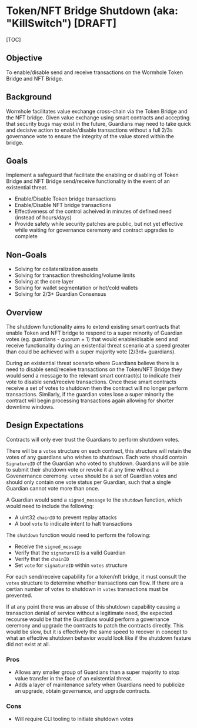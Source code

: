 # Token/NFT Bridge Shutdown (aka: "KillSwitch") [DRAFT]

[TOC]

## Objective

To enable/disable send and receive transactions on the Wormhole Token Bridge and NFT Bridge.

## Background

Wormhole facilitates value exchange cross-chain via the Token Bridge and the NFT bridge.  Given value exchange using smart contracts and accepting that security bugs may exist in the future, Guardians may need to take quick and decisive action to enable/disable transactions without a full 2/3s governance vote to ensure the integrity of the value stored within the bridge.

## Goals

Implement a safeguard that facilitate the enabling or disabling of Token Bridge and NFT Bridge send/receive functionality in the event of an existential threat.

* Enable/Disable Token bridge transactions
* Enable/Disable NFT bridge transactions
* Effectiveness of the control acheived in minutes of defined need (instead of hours/days)
* Provide safety while security patches are public, but not yet effective while waiting for governance ceremony and contract upgrades to complete

## Non-Goals

* Solving for collateralization assets
* Solving for transaction thresholding/volume limits
* Solving at the core layer
* Solving for wallet segmentation or hot/cold wallets
* Solving for 2/3+ Guardian Consensus

## Overview

The shutdown functionality aims to extend existing smart contracts that enable Token and NFT bridge to respond to a super minority of Guardian votes (eg. guardians - quorum + 1) that would enable/disable send and receive functionality during an existential threat scenario at a speed greater than could be achieved with a super majority vote (2/3rd+ guardians).

During an existential threat scenario where Guardians believe there is a need to disable send/receive transactions on the Token/NFT Bridge they would send a message to the relevant smart contract(s) to indicate their vote to disable send/receive transactions.  Once these smart contracts receive a set of votes to shutdown then the contract will no longer perform transactions.  Similarly, if the guardian votes lose a super minority the contract will begin processing transactions again allowing for shorter downtime windows.

## Design Expectations

Contracts will only ever trust the Guardians to perform shutdown votes.

There will be a `votes` structure on each contract, this structure will retain the votes of any guardians who wishes to shutdown.  Each vote should contain `SignatureID` of the Guardian who voted to shutdown.  Guardians will be able to submit their shutdown vote or revoke it at any time without a Govenernance ceremony.  `votes` should be a set of Guardian votes and should only contain one vote status per Guardian, such that a single Guardian cannot vote more than once.

A Guardian would send a `signed_message` to the `shutdown` function, which would need to include the following:
- A uint32 `chainID` to prevent replay attacks
- A bool `vote` to indicate intent to halt transactions

The `shutdown` function would need to perform the following:
* Receive the `signed_message`
* Verify that the `signatureID` is a valid Guardian
* Verify that the `chainID`
* Set `vote` for `signatureID` within `votes` structure

For each send/receive capability for a token/nft bridge, it must consult the `votes` structure to determine whether transactions can flow.  If there are a certian number of votes to shutdown in `votes` transactions must be prevented.

If at any point there was an abuse of this shutdown capability causing a transaction denial of service without a legitimate need, the expected recourse would be that the Guardians would perform a governance ceremony and upgrade the contracts to patch the contracts directly.  This would be slow, but it is effectively the same speed to recover in concept to what an effective shutdown behavior would look like if the shutdown feature did not exist at all.

### Pros

* Allows any smaller group of Guardians than a super majority to stop value transfer in the face of an existential threat.
* Adds a layer of maintenance safety when Guardians need to publicize an upgrade, obtain governance, and upgrade contracts.

### Cons

* Will require CLI tooling to initiate shutdown votes